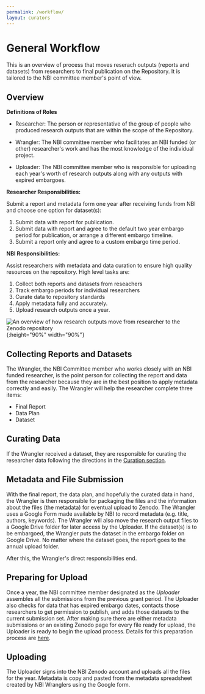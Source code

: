```yaml
---
permalink: /workflow/
layout: curators
---
```


# General Workflow
This is an overview of process that moves reserach outputs (reports and datasets) from researchers to final publication on the Repository. It is tailored to the NBI committee member's point of view.

## Overview

**Definitions of Roles**

- Researcher: The person or representative of the group of people who produced research outputs that are within the scope of the Repository.

- Wrangler: The NBI committee member who facilitates an NBI funded (or other) researcher's work and has the most knowledge of the individual project.

- Uploader: The NBI committee member who is responsible for uploading each year's worth of research outputs along with any outputs with expired embargoes.

**Researcher Responsibilities:**

Submit a report and metadata form one year after receiving funds from NBI and choose one option for dataset(s):
1. Submit data with report for publication.
2. Submit data with report and agree to the default two year embargo period for publication, or arrange a different embargo timeline.
3. Submit a report only and agree to a custom embargo time period.

**NBI Responsibilities:**

Assist researchers with metadata and data curation to ensure high quality resources on the repository.  High level tasks are:
1. Collect both reports and datasets from reseachers
2. Track embargo periods for individual researchers
3. Curate data to repository standards
4. Apply metadata fully and accurately.
5. Upload research outputs once a year.


![An overview of how research outputs move from researcher to the Zenodo repository](https://raw.githubusercontent.com/nantucketbiodiversity/NBIdigitalrepo/master/docs/assets/images/workflow.jpeg "Workflow diagram"){:height="90%" width="90%"}

## Collecting Reports and Datasets

The Wrangler, the NBI Committee member who works closely with an NBI funded researcher, is the point person for collecting the report and data from the researcher because they are in the best position to apply metadata correctly and easily.  The Wrangler will help the researcher complete three items:

- Final Report
- Data Plan
- Dataset

## Curating Data

If the Wrangler received a dataset, they are responsible for curating the researcher data following the directions in the <a href="{{site.baseurl}}/curation/">Curation section</a>.


## Metadata and File Submission

With the final report, the data plan, and hopefully the curated data in hand, the Wrangler is then responsible for packaging the files and the information about the files (the metadata) for eventual upload to Zenodo. The Wrangler uses a Google Form made available by NBI to record metadata (e.g. title, authors, keywords).  The Wrangler will also move the research output files to a Google Drive folder for later access by the Uploader. If the dataset(s) is to be embargoed, the Wrangler puts the dataset in the embargo folder on Google Drive.  No matter where the dataset goes, the report goes to the annual upload folder.

After this, the Wrangler's direct responsibilities end.

## Preparing for Upload

Once a year, the NBI committee member designated as the *Uploader* assembles all the submissions from the previous grant period.  The Uploader also checks for data that has expired embargo dates, contacts those researchers to get permission to publish, and adds those datasets to the current submission set.  After making sure there are either metadata submissions or an existing Zenodo page for every file ready for upload, the Uploader is ready to begin the upload process.  Details for this preparation process are <a href="{{site.baseurl}}/upload">here</a>.

## Uploading

The Uploader signs into the NBI Zenodo account and uploads all the files for the year.  Metadata is copy and pasted from the metadata spreadsheet created by NBI Wranglers using the Google form.
